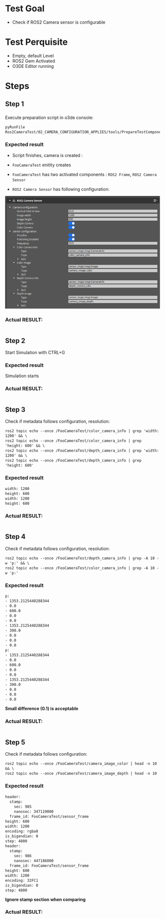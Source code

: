 # Test Goal

 - Check if ROS2 Camera sensor is configurable

# Test Perquisite

 - Empty, default Level
 - ROS2 Gem Activated
 - O3DE Editor running

# Steps

## Step 1 

### 
Execute preparation script in o3de console:
```
pyRunFile Ros2CameraTest/02_CAMERA_CONFIGURATION_APPLIES/tools/PrepareTestComponent.py
```

### Expected result 

- Script finishes, camera is created : 

- `FooCameraTest` enitity creates
- `FooCameraTest` has two activated components : `ROS2 Frame`, `ROS2 Camera Sensor`
- `ROS2 Camera Sensor` has following configuration: 

![img](./images/Step1Result.png)

### **Actual RESULT:**

```

```

## Step 2

Start Simulation with CTRL+G

### Expected result 

Simulation starts

### **Actual RESULT:**

```

```

## Step 3

Check if metadata follows configuration, resolution:

```
ros2 topic echo --once /FooCameraTest/color_camera_info | grep 'width: 1200' && \
ros2 topic echo --once /FooCameraTest/color_camera_info | grep 'height: 600' && \
ros2 topic echo --once /FooCameraTest/depth_camera_info | grep 'width: 1200' && \
ros2 topic echo --once /FooCameraTest/depth_camera_info | grep 'height: 600' 
```

### Expected result 
```
width: 1200
height: 600
width: 1200
height: 600
```

### **Actual RESULT:**

```

```
## Step 4

Check if metadata follows configuration, resolution:

```
ros2 topic echo --once /FooCameraTest/depth_camera_info | grep -A 10 -w 'p:' && \
ros2 topic echo --once /FooCameraTest/color_camera_info | grep -A 10 -w 'p:'

```

### Expected result 
```
p:
- 1353.2125440288344
- 0.0
- 600.0
- 0.0
- 0.0
- 1353.2125440288344
- 300.0
- 0.0
- 0.0
- 0.0
p:
- 1353.2125440288344
- 0.0
- 600.0
- 0.0
- 0.0
- 1353.2125440288344
- 300.0
- 0.0
- 0.0
- 0.0
```

**Small difference (0.1) is acceptable**

### **Actual RESULT:**

```

```
## Step 5
Check if metadata follows configuration:

```
ros2 topic echo --once /FooCameraTest/camera_image_color | head -n 10 && \
ros2 topic echo --once /FooCameraTest/camera_image_depth | head -n 10
```

### Expected result 
```
header:
  stamp:
    sec: 985
    nanosec: 347119000
  frame_id: FooCameraTest/sensor_frame
height: 600
width: 1200
encoding: rgba8
is_bigendian: 0
step: 4800
header:
  stamp:
    sec: 986
    nanosec: 447186000
  frame_id: FooCameraTest/sensor_frame
height: 600
width: 1200
encoding: 32FC1
is_bigendian: 0
step: 4800
```
**Ignore stamp section when comparing**
### **Actual RESULT:**

```

```

